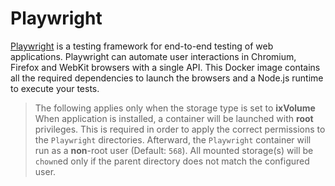 # Playwright

[Playwright](https://playwright.dev/) is a testing framework for end-to-end testing of web applications. Playwright can automate user interactions in Chromium, Firefox and WebKit browsers with a single API. This Docker image contains all the required dependencies to launch the browsers and a Node.js runtime to execute your tests.

> The following applies only when the storage type is set to **ixVolume**
> When application is installed, a container will be launched with **root** privileges.
> This is required in order to apply the correct permissions to the `Playwright` directories.
> Afterward, the `Playwright` container will run as a **non**-root user (Default: `568`).
> All mounted storage(s) will be `chown`ed only if the parent directory does not match the configured user.
